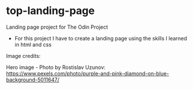 # top-landing-page
Landing page project for The Odin Project

-   For this project I have to create a landing page using the skills I learned
    in html and css

Image credits:

Hero image - Photo by Rostislav Uzunov: https://www.pexels.com/photo/purple-and-pink-diamond-on-blue-background-5011647/
